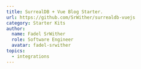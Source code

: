 ```yaml
---
title: SurrealDB + Vue Blog Starter.
url: https://github.com/SrWither/surrealdb-vuejs
category: Starter Kits
author:
  name: Fadel SrWither
  role: Software Engineer
  avatar: fadel-srwither
topics:
  - integrations
---
```


